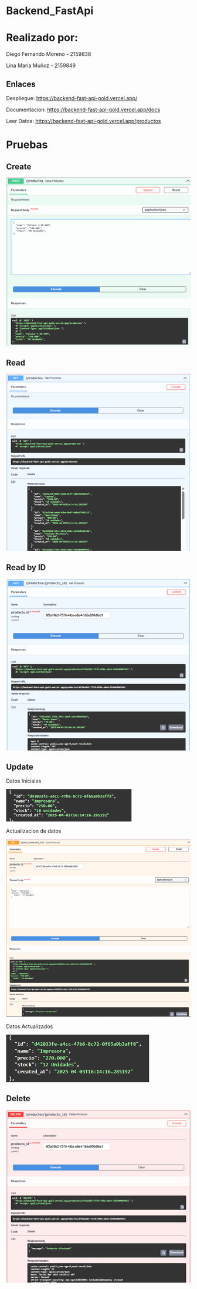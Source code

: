 # Backend_FastApi
# Realizado por:
Diego Fernando Moreno - 2159838


Lina Maria Muñoz - 2159849

## Enlaces 
Despliegue: https://backend-fast-api-gold.vercel.app/


Documentacion: https://backend-fast-api-gold.vercel.app/docs


Leer Datos: https://backend-fast-api-gold.vercel.app/productos

# Pruebas
## Create
![Creación de producto](imagenes/Create.png)
## Read
![Lectura de productos](imagenes/Read.png)
## Read by ID
![Lectura de productos](imagenes/ReadbyID.png)
## Update
Datos Iniciales

![Datos iniciales](imagenes/Inicial.png)

Actualizacion de datos

![Actualizar Producto](imagenes/Update.png)

Datos Actualizados

![Datos Actualizados](imagenes/Final.png)
## Delete
![Eliminar producto](imagenes/Delete.png)